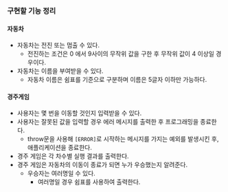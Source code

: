 ### 구현할 기능 정리

#### 자동차

- 자동차는 전진 또는 멈출 수 있다.
  - 전진하는 조건은 0 에서 9사이의 무작위 값을 구한 후 무작위 값이 4 이상일 경우이다.
- 자동차는 이름을 부여받을 수 있다.
  - 자동차 이름은 쉼표를 기준으로 구분하며 이름은 5글자 이하만 가능하다.

#### 경주게임

- 사용자는 몇 번을 이동할 것인지 입력받을 수 있다.
- 사용자는 잘못된 값을 입력할 경우 에러 메시지를 출력한 후 프로그래밍을 종료한다.
  - throw문을 사용해 `[ERROR]`로 시작하는 메시지를 가지는 예외를 발생시킨 후, 애플리케이션을 종료한다.
- 경주 게임은 각 차수별 실행 결과를 출력한다.
- 경주 게임은 자동차의 이동이 종료가 되면 누가 우승했는지 알려준다.
  - 우승자는 여러명일 수 있다.
    - 여러명일 경우 쉼표를 사용하여 출력한다.
